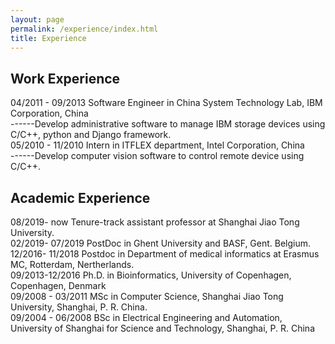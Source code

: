 ```yaml
---
layout: page
permalink: /experience/index.html
title: Experience
---
```


## Work Experience

04/2011 - 09/2013   Software Engineer in China System Technology Lab, IBM Corporation, China <br>
------Develop administrative software to manage IBM storage devices using C/C++, python and Django framework. <br>
05/2010 - 11/2010   Intern in ITFLEX department, Intel Corporation, China <br>
------Develop computer vision software to control remote device using C/C++. <br>


## Academic Experience
08/2019- now        Tenure-track assistant professor at Shanghai Jiao Tong University. <br>
02/2019- 07/2019    PostDoc in Ghent University and BASF, Gent. Belgium. <br>
12/2016- 11/2018    Postdoc in Department of medical informatics at Erasmus MC, Rotterdam, Nertherlands. <br>
09/2013-12/2016     Ph.D. in Bioinformatics,
                    University of Copenhagen, Copenhagen, Denmark <br>
09/2008 - 03/2011   MSc in Computer Science, 
                    Shanghai Jiao Tong University, Shanghai, P. R. China.  <br>
09/2004 - 06/2008   BSc in Electrical Engineering and Automation,
                    University of Shanghai for Science and Technology, Shanghai, P. R. China
